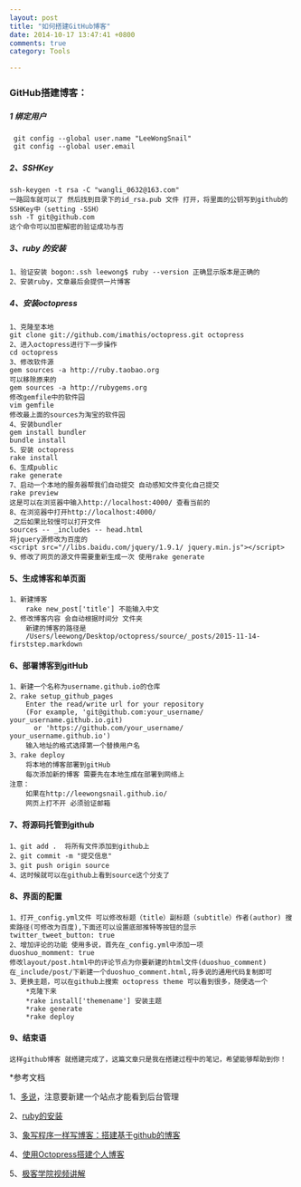 ```yaml
---
layout: post
title: "如何搭建GitHub博客"
date: 2014-10-17 13:47:41 +0800
comments: true
category: Tools

---
```


### GitHub搭建博客：
##### 1 绑定用户

	 git config --global user.name "LeeWongSnail"
	 git config --global user.email 
##### 2、SSHKey

	ssh-keygen -t rsa -C "wangli_0632@163.com"
	一路回车就可以了 然后找到目录下的id_rsa.pub 文件 打开，将里面的公钥写到github的SSHKey中（setting -SSH）
	ssh -T git@github.com
	这个命令可以加密解密的验证成功与否
##### 3、ruby 的安装

	1、验证安装 bogon:.ssh leewong$ ruby --version 正确显示版本是正确的
	2、安装ruby，文章最后会提供一片博客
##### 4、安装octopress

	1、克隆至本地
	git clone git://github.com/imathis/octopress.git octopress
	2、进入octopress进行下一步操作
	cd octopress
	3、修改软件源
	gem sources -a http://ruby.taobao.org
	可以移除原来的
	gem sources -a http://rubygems.org
	修改gemfile中的软件园
	vim gemfile
	修改最上面的sources为淘宝的软件园
	4、安装bundler
	gem install bundler
	bundle install
	5、安装 octopress
	rake install
	6、生成public
	rake generate
	7、启动一个本地的服务器帮我们自动提交 自动感知文件变化自己提交
	rake preview
	这是可以在浏览器中输入http://localhost:4000/ 查看当前的
	8、在浏览器中打开http://localhost:4000/
	 之后如果比较慢可以打开文件
	sources -- _includes -- head.html 
	将jquery源修改为百度的
	<script src="//libs.baidu.com/jquery/1.9.1/	jquery.min.js"></script>
	9、修改了网页的源文件需要重新生成一次 使用rake generate
#### 5、生成博客和单页面

	1、新建博客
		rake new_post['title'] 不能输入中文
	2、修改博客内容 会自动根据时间分 文件夹
		新建的博客的路径是
		/Users/leewong/Desktop/octopress/source/_posts/2015-11-14-firststep.markdown
#### 6、部署博客到gitHub

	1、新建一个名称为username.github.io的仓库
	2、rake setup_github_pages
		Enter the read/write url for your repository
		(For example, 'git@github.com:your_username/			your_username.github.io.git)
          or 'https://github.com/your_username/			your_username.github.io')
        输入地址的格式选择第一个替换用户名
	3、rake deploy
		将本地的博客部署到gitHub
		每次添加新的博客 需要先在本地生成在部署到网络上
	注意：
		如果在http://leewongsnail.github.io/
		网页上打不开 必须验证邮箱
#### 7、将源码托管到github

	1、git add .  将所有文件添加到github上
	2、git commit -m "提交信息"
	3、git push origin source
	4、这时候就可以在github上看到source这个分支了
#### 8、界面的配置

	1、打开_config.yml文件 可以修改标题（title）副标题（subtitle）作者(author) 搜索路径(可修改为百度),下面还可以设置底部推特等按钮的显示
	twitter_tweet_button: true
	2、增加评论的功能 使用多说，首先在_config.yml中添加一项
	duoshuo_momment: true
	修改layout/post.html中的评论节点为你要新建的html文件(duoshuo_comment)
	在_include/post/下新建一个duoshuo_comment.html,将多说的通用代码复制即可
	3、更换主题，可以在github上搜索 octopress theme 可以看到很多，随便选一个
		*克隆下来
		*rake install['themename'] 安装主题
		*rake generate
		*rake deploy

#### 9、结束语

	这样github博客 就搭建完成了，这篇文章只是我在搭建过程中的笔记，希望能够帮助到你！


*参考文档

1、[多说](http://duoshuo.com/)，注意要新建一个站点才能看到后台管理

2、[ruby的安装](https://ruby-china.org/wiki/install_ruby_guide)

3、[象写程序一样写博客：搭建基于github的博客](http://blog.devtang.com/blog/2012/02/10/setup-blog-based-on-github/)

4、[使用Octopress搭建个人博客](http://wxgbridgeq.github.io/blog/2015/05/15/octopress-personal-blog/)

5、[极客学院视频讲解](http://www.jikexueyuan.com/course/887.html)

	
	
	
	
